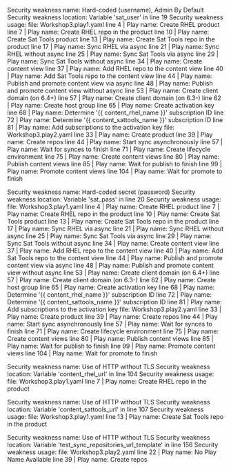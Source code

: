 Security weakness name: Hard-coded (username), Admin By Default
Security weakness location: Variable 'sat_user' in line 19
Security weakness usage:
	file: Workshop3.play1.yaml
		line   4 | Play name: Create RHEL product
		line   7 | Play name: Create RHEL repo in the product
		line  10 | Play name: Create Sat Tools product
		line  13 | Play name: Create Sat Tools repo in the product
		line  17 | Play name: Sync RHEL via async
		line  21 | Play name: Sync RHEL without async
		line  25 | Play name: Sync Sat Tools via async
		line  29 | Play name: Sync Sat Tools without async
		line  34 | Play name: Create content view
		line  37 | Play name: Add RHEL repo to the content view
		line  40 | Play name: Add Sat Tools repo to the content view
		line  44 | Play name: Publish and promote content view via async
		line  48 | Play name: Publish and promote content view without async
		line  53 | Play name: Create client domain (on 6.4+)
		line  57 | Play name: Create client domain (on 6.3-)
		line  62 | Play name: Create host group
		line  65 | Play name: Create activation key
		line  68 | Play name: Determine '{{ content_rhel_name }}' subscription ID
		line  72 | Play name: Determine '{{ content_sattools_name }}' subscription ID
		line  81 | Play name: Add subscriptions to the activation key
	file: Workshop3.play2.yaml
		line  33 | Play name: Create product
		line  39 | Play name: Create repos
		line  44 | Play name: Start sync asynchronously
		line  57 | Play name: Wait for synces to finish
		line  71 | Play name: Create lifecycle environment
		line  75 | Play name: Create content views
		line  80 | Play name: Publish content views
		line  85 | Play name: Wait for publish to finish
		line  99 | Play name: Promote content views
		line 104 | Play name: Wait for promote to finish

Security weakness name: Hard-coded secret (password)
Security weakness location: Variable 'sat_pass' in line 20
Security weakness usage:
	file: Workshop3.play1.yaml
		line   4 | Play name: Create RHEL product
		line   7 | Play name: Create RHEL repo in the product
		line  10 | Play name: Create Sat Tools product
		line  13 | Play name: Create Sat Tools repo in the product
		line  17 | Play name: Sync RHEL via async
		line  21 | Play name: Sync RHEL without async
		line  25 | Play name: Sync Sat Tools via async
		line  29 | Play name: Sync Sat Tools without async
		line  34 | Play name: Create content view
		line  37 | Play name: Add RHEL repo to the content view
		line  40 | Play name: Add Sat Tools repo to the content view
		line  44 | Play name: Publish and promote content view via async
		line  48 | Play name: Publish and promote content view without async
		line  53 | Play name: Create client domain (on 6.4+)
		line  57 | Play name: Create client domain (on 6.3-)
		line  62 | Play name: Create host group
		line  65 | Play name: Create activation key
		line  68 | Play name: Determine '{{ content_rhel_name }}' subscription ID
		line  72 | Play name: Determine '{{ content_sattools_name }}' subscription ID
		line  81 | Play name: Add subscriptions to the activation key
	file: Workshop3.play2.yaml
		line  33 | Play name: Create product
		line  39 | Play name: Create repos
		line  44 | Play name: Start sync asynchronously
		line  57 | Play name: Wait for synces to finish
		line  71 | Play name: Create lifecycle environment
		line  75 | Play name: Create content views
		line  80 | Play name: Publish content views
		line  85 | Play name: Wait for publish to finish
		line  99 | Play name: Promote content views
		line 104 | Play name: Wait for promote to finish

Security weakness name: Use of HTTP without TLS
Security weakness location: Variable 'content_rhel_url' in line 104
Security weakness usage:
	file: Workshop3.play1.yaml
		line   7 | Play name: Create RHEL repo in the product

Security weakness name: Use of HTTP without TLS
Security weakness location: Variable 'content_sattools_url' in line 107
Security weakness usage:
	file: Workshop3.play1.yaml
		line  13 | Play name: Create Sat Tools repo in the product

Security weakness name: Use of HTTP without TLS
Security weakness location: Variable 'test_sync_repositories_url_template' in line 156
Security weakness usage:
	file: Workshop3.play2.yaml
		line  22 | Play name: No Play Name Available
		line  39 | Play name: Create repos
